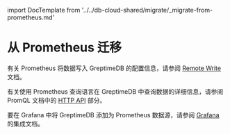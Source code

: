 import DocTemplate from '../../db-cloud-shared/migrate/_migrate-from-prometheus.md' 

# 从 Prometheus 迁移

<DocTemplate>

<div id="remote-write">

有关 Prometheus 将数据写入 GreptimeDB 的配置信息，请参阅 [Remote Write](/greptimecloud/integrations/prometheus.md#remote-write) 文档。

</div>

<div id="promql">

有关使用 Prometheus 查询语言在 GreptimeDB 中查询数据的详细信息，请参阅 PromQL 文档中的 [HTTP API](/greptimecloud/integrations/prometheus.md#prometheus-http-api-与-promql) 部分。

</div>

<div id="grafana">

要在 Grafana 中将 GreptimeDB 添加为 Prometheus 数据源，请参阅 [Grafana](/greptimecloud/integrations/grafana.md#prometheus-数据源) 的集成文档。

</div>

</DocTemplate>

